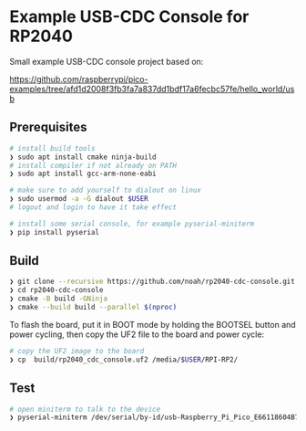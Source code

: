 # Example USB-CDC Console for RP2040

Small example USB-CDC console project based on:

https://github.com/raspberrypi/pico-examples/tree/afd1d2008f3fb3fa7a837dd1bdf17a6fecbc57fe/hello_world/usb

## Prerequisites

```bash
# install build tools
❯ sudo apt install cmake ninja-build
# install compiler if not already on PATH
❯ sudo apt install gcc-arm-none-eabi

# make sure to add yourself to dialout on linux
❯ sudo usermod -a -G dialout $USER
# logout and login to have it take effect

# install some serial console, for example pyserial-miniterm
❯ pip install pyserial
```

## Build

```bash
❯ git clone --recursive https://github.com/noah/rp2040-cdc-console.git
❯ cd rp2040-cdc-console
❯ cmake -B build -GNinja
❯ cmake --build build --parallel $(nproc)
```

To flash the board, put it in BOOT mode by holding the BOOTSEL button and power
cycling, then copy the UF2 file to the board and power cycle:

```bash
# copy the UF2 image to the board
❯ cp  build/rp2040_cdc_console.uf2 /media/$USER/RPI-RP2/
```

## Test

```bash
# open miniterm to talk to the device
❯ pyserial-miniterm /dev/serial/by-id/usb-Raspberry_Pi_Pico_E66118604B705F29-if00 115200 --raw
```
